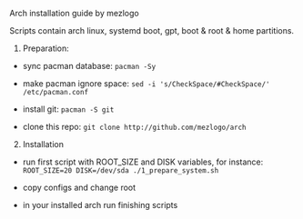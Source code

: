 Arch installation guide by mezlogo

Scripts contain arch linux, systemd boot, gpt, boot & root & home partitions.

1) Preparation:

- sync pacman database: `pacman -Sy`

- make pacman ignore space: `sed -i 's/CheckSpace/#CheckSpace/' /etc/pacman.conf`

- install git: `pacman -S git`

- clone this repo: `git clone http://github.com/mezlogo/arch`

2) Installation

- run first script with ROOT_SIZE and DISK variables, for instance: `ROOT_SIZE=20 DISK=/dev/sda ./1_prepare_system.sh`

- copy configs and change root

- in your installed arch run finishing scripts
